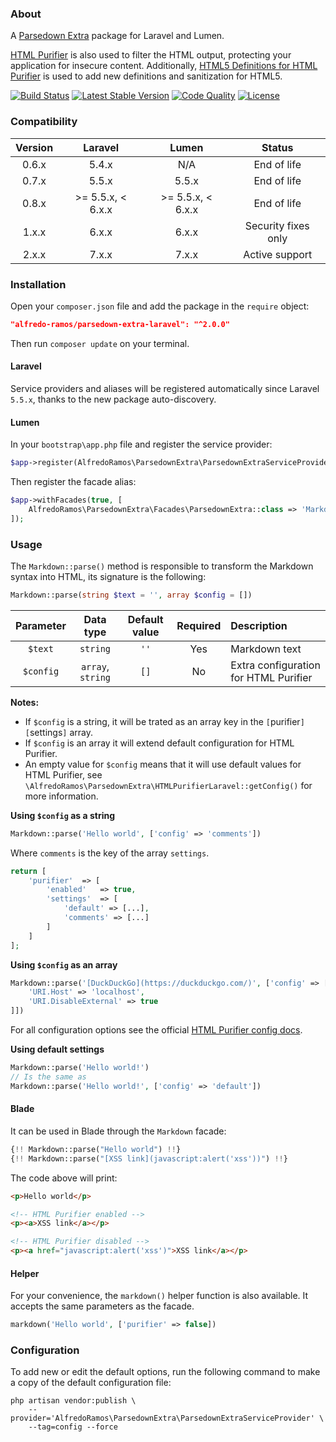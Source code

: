 ### About

A [Parsedown Extra](https://github.com/erusev/parsedown-extra) package for Laravel and Lumen.

[HTML Purifier](https://github.com/ezyang/htmlpurifier) is also used to filter the HTML output, protecting your application for insecure content. Additionally, [HTML5 Definitions for HTML Purifier](https://github.com/xemlock/htmlpurifier-html5) is used to add new definitions and sanitization for HTML5.

[![Build Status](https://img.shields.io/travis/com/AlfredoRamos/parsedown-extra-laravel.svg?style=flat-square)](https://travis-ci.com/AlfredoRamos/parsedown-extra-laravel)
[![Latest Stable Version](https://img.shields.io/packagist/v/alfredo-ramos/parsedown-extra-laravel.svg?style=flat-square&label=stable)](https://packagist.org/packages/alfredo-ramos/parsedown-extra-laravel)
[![Code Quality](https://img.shields.io/codefactor/grade/github/AlfredoRamos/parsedown-extra-laravel.svg?style=flat-square)](https://www.codefactor.io/repository/github/alfredoramos/parsedown-extra-laravel)
[![License](https://img.shields.io/packagist/l/alfredo-ramos/parsedown-extra-laravel.svg?style=flat-square)](https://raw.githubusercontent.com/AlfredoRamos/parsedown-extra-laravel/master/LICENSE)

### Compatibility

Version | Laravel           | Lumen             | Status
:------:|:-----------------:|:-----------------:|:-------------------:
0.6.x   | 5.4.x             | N/A               | End of life
0.7.x   | 5.5.x             | 5.5.x             | End of life
0.8.x   | >= 5.5.x, < 6.x.x | >= 5.5.x, < 6.x.x | End of life
1.x.x   | 6.x.x             | 6.x.x             | Security fixes only
2.x.x   | 7.x.x             | 7.x.x             | Active support

### Installation

Open your `composer.json` file and add the package in the `require` object:

```json
"alfredo-ramos/parsedown-extra-laravel": "^2.0.0"
```

Then run `composer update` on your terminal.

#### Laravel

Service providers and aliases will be registered automatically since Laravel `5.5.x`, thanks to the new package auto-discovery.

#### Lumen

In your `bootstrap\app.php` file and register the service provider:

```php
$app->register(AlfredoRamos\ParsedownExtra\ParsedownExtraServiceProvider::class);
```

Then register the facade alias:

```php
$app->withFacades(true, [
	AlfredoRamos\ParsedownExtra\Facades\ParsedownExtra::class => 'Markdown'
]);
```

### Usage

The `Markdown::parse()` method is responsible to transform the Markdown syntax into HTML, its signature is the following:

```php
Markdown::parse(string $text = '', array $config = [])
```

Parameter | Data type         | Default value | Required | Description
:--------:|:-----------------:|:-------------:|:--------:|:-----------
`$text`   | `string`          | `''`          | Yes      | Markdown text
`$config`  | `array`, `string` | `[]`          | No       | Extra configuration for HTML Purifier

**Notes:**

- If `$config` is a string, it will be trated as an array key in the `[`purifier`][`settings`]` array.
- If `$config` is an array it will extend default configuration for HTML Purifier.
- An empty value for `$config` means that it will use default values for HTML Purifier, see `\AlfredoRamos\ParsedownExtra\HTMLPurifierLaravel::getConfig()` for more information.

**Using `$config` as a string**

```php
Markdown::parse('Hello world', ['config' => 'comments'])
```

Where `comments` is the key of the array `settings`.

```php
return [
	'purifier'	=> [
		'enabled'	=> true,
		'settings'	=> [
			'default' => [...],
			'comments' => [...]
		]
	]
];
```

**Using `$config` as an array**

```php
Markdown::parse('[DuckDuckGo](https://duckduckgo.com/)', ['config' => [
	'URI.Host' => 'localhost',
	'URI.DisableExternal' => true
]])
```

For all configuration options see the official [HTML Purifier config docs](http://htmlpurifier.org/live/configdoc/plain.html).

**Using default settings**

```php
Markdown::parse('Hello world!')
// Is the same as
Markdown::parse('Hello world!', ['config' => 'default'])
```

#### Blade

It can be used in Blade through the `Markdown` facade:

```php
{!! Markdown::parse("Hello world") !!}
{!! Markdown::parse("[XSS link](javascript:alert('xss'))") !!}
```

The code above will print:

```html
<p>Hello world</p>

<!-- HTML Purifier enabled -->
<p><a>XSS link</a></p>

<!-- HTML Purifier disabled -->
<p><a href="javascript:alert('xss')">XSS link</a></p>
```

#### Helper

For your convenience, the `markdown()` helper function is also available. It accepts the same parameters as the facade.

```php
markdown('Hello world', ['purifier' => false])
```

### Configuration

To add new or edit the default options, run the following command to make a copy of the default configuration file:

```shell
php artisan vendor:publish \
	--provider='AlfredoRamos\ParsedownExtra\ParsedownExtraServiceProvider' \
	--tag=config --force
```
